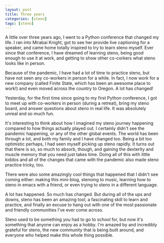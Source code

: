 ```yaml
---
layout: post
title: Three years
categories: [steno]
tags: [steno]
---
```


A little over three years ago, I went to a Python conference that changed my life. I ran into Mirabai Knight, got to see her provide live captioning for a speaker, and came home totally inspired to try to learn steno myself. Ever since that conference, I have dreamed of learning steno, being good enough to use it at work, and getting to show other co-corkers what steno looks like in person.

Because of the pandemic, I have had a lot of time to practice steno, but have not seen any co-workers in person for a while. In fact, I now work for a new company (called Finite State, which has been an awesome place to work!) and even moved across the country to Oregon. A lot has changed!

Yesterday, for the first time since going to my first Python conference, I got to meet up with co-workers in person (during a retreat), bring my steno board, and answer questions about steno in real life. It was absolutely unreal and so much fun.

It's interesting to think about how I imagined my steno journey happening compared to how things actually played out. I certainly didn't see the pandemic happening, or any of the other global events. The world has been through a lot, and both my family and I have changed too. Being a bit too optimistic perhaps, I had seen myself picking up steno rapidly. It turns out that there is so, so much to absorb, though, and gaining the dexterity and muscle memory that you need just takes time. Doing all of this with little kiddos and all of the changes that came with the pandemic also made steno practice tricky, too.

There were also some amazingly cool things that happened that I didn't see coming either: making this mini-blog, stenoing to music, learning how to steno in emacs with a friend, or even trying to steno in a different language.

A lot has happened. So much has changed. But during all of the ups and downs, steno has been an amazing tool, a fascinating skill to learn and practice, and finally an excuse to hang out with one of the most passionate and friendly communities I've ever come across.

Steno used to be something you had to go to school for, but now it's something that anyone can enjoy as a hobby. I'm amazed by and incredibly grateful for steno, the new community that is being built around, and everyone who helped make this whole thing possible.

